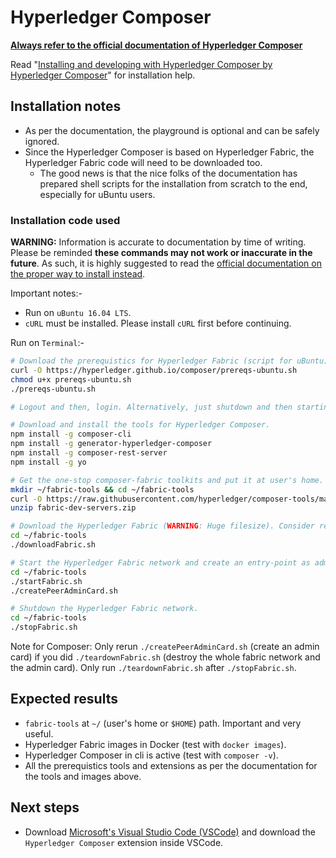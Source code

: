 [HCI]: https://hyperledger.github.io/composer/installing/development-tools.html "Installing and developing with Hyperledger Composer by Hyperledger Composer"

# Hyperledger Composer

**[Always refer to the official documentation of Hyperledger Composer](https://hyperledger.github.io/composer/introduction/introduction.html "Introduction to Hyperledger Composer")**

Read "[Installing and developing with Hyperledger Composer by Hyperledger Composer][HCI]" for installation help.

## Installation notes

- As per the documentation, the playground is optional and can be safely ignored.
- Since the Hyperledger Composer is based on Hyperledger Fabric, the Hyperledger Fabric code will need to be downloaded too.
  - The good news is that the nice folks of the documentation has prepared shell scripts for the installation from scratch to the end, especially for uBuntu users.

### Installation code used

**WARNING:** Information is accurate to documentation by time of writing. Please be reminded **these commands may not work or inaccurate in the future**. As such, it is highly suggested to read the [official documentation on the proper way to install instead][HCI].

Important notes:-

- Run on `uBuntu 16.04 LTS`.
- `cURL` must be installed. Please install `cURL` first before continuing.

Run on `Terminal`:-

```bash
# Download the prerequistics for Hyperledger Fabric (script for uBuntu).
curl -O https://hyperledger.github.io/composer/prereqs-ubuntu.sh
chmod u+x prereqs-ubuntu.sh
./prereqs-ubuntu.sh

# Logout and then, login. Alternatively, just shutdown and then starting up manually or restart would be fine.

# Download and install the tools for Hyperledger Composer.
npm install -g composer-cli
npm install -g generator-hyperledger-composer
npm install -g composer-rest-server
npm install -g yo

# Get the one-stop composer-fabric toolkits and put it at user's home.
mkdir ~/fabric-tools && cd ~/fabric-tools
curl -O https://raw.githubusercontent.com/hyperledger/composer-tools/master/packages/fabric-dev-servers/fabric-dev-servers.zip
unzip fabric-dev-servers.zip

# Download the Hyperledger Fabric (WARNING: Huge filesize). Consider reruning the script again if having a bad connection.
cd ~/fabric-tools
./downloadFabric.sh

# Start the Hyperledger Fabric network and create an entry-point as admin (one-time only)
cd ~/fabric-tools
./startFabric.sh
./createPeerAdminCard.sh

# Shutdown the Hyperledger Fabric network.
cd ~/fabric-tools
./stopFabric.sh
```

Note for Composer: Only rerun `./createPeerAdminCard.sh` (create an admin card) if you did `./teardownFabric.sh` (destroy the whole fabric network and the admin card). Only run `./teardownFabric.sh` after `./stopFabric.sh`.

## Expected results

- `fabric-tools` at `~/` (user's home or `$HOME`) path. Important and very useful.
- Hyperledger Fabric images in Docker (test with `docker images`).
- Hyperledger Composer in cli is active (test with `composer -v`).
- All the prerequistics tools and extensions as per the documentation for the tools and images above.

## Next steps

- Download [Microsoft's Visual Studio Code (VSCode)](https://code.visualstudio.com/ "Microsoft's Visual Studio Code") and download the `Hyperledger Composer` extension inside VSCode.
